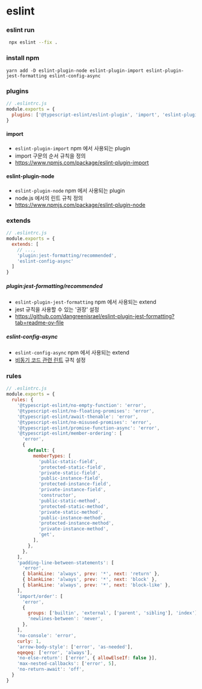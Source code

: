 # eslint

### eslint run
```bash
 npx eslint --fix .
```

### install npm 
```
yarn add -D eslint-plugin-node eslint-plugin-import eslint-plugin-jest-formatting eslint-config-async
```

### plugins
```js
// .eslintrc.js
module.exports = {
  plugins: ['@typescript-eslint/eslint-plugin', 'import', 'eslint-plugin-node'],
}
```
#### import
- `eslint-plugin-import` npm 에서 사용되는 plugin
- import 구문의 순서 규칙을 정의
- https://www.npmjs.com/package/eslint-plugin-import

#### eslint-plugin-node
- `eslint-plugin-node` npm 에서 사용되는 plugin
- node.js 에서의 린트 규칙 정의
- https://www.npmjs.com/package/eslint-plugin-node

### extends
```js
// .eslintrc.js
module.exports = {
  extends: [
    // ...,
    'plugin:jest-formatting/recommended',
    'eslint-config-async'
  ]
}
```

##### plugin:jest-formatting/recommended
- `eslint-plugin-jest-formatting` npm 에서 사용되는 extend
- jest 규칙을 사용할 수 있는 '권장' 설정
- https://github.com/dangreenisrael/eslint-plugin-jest-formatting?tab=readme-ov-file 

##### eslint-config-async
- `eslint-config-async` npm 에서 사용되는 extend
- [비동기 코드 관련 린트](https://maximorlov.com/linting-rules-for-asynchronous-code-in-javascript/) 규칙 설정


### rules
```js
// .eslintrc.js
module.exports = {
  rules: {
    '@typescript-eslint/no-empty-function': 'error',
    '@typescript-eslint/no-floating-promises': 'error',
    '@typescript-eslint/await-thenable': 'error',
    '@typescript-eslint/no-misused-promises': 'error',
    '@typescript-eslint/promise-function-async': 'error',
    '@typescript-eslint/member-ordering': [
      'error',
      {
        default: {
          memberTypes: [
            'public-static-field',
            'protected-static-field',
            'private-static-field',
            'public-instance-field',
            'protected-instance-field',
            'private-instance-field',
            'constructor',
            'public-static-method',
            'protected-static-method',
            'private-static-method',
            'public-instance-method',
            'protected-instance-method',
            'private-instance-method',
            'get',
          ],
        },
      },
    ],
    'padding-line-between-statements': [
      'error',
      { blankLine: 'always', prev: '*', next: 'return' },
      { blankLine: 'always', prev: '*', next: 'block' },
      { blankLine: 'always', prev: '*', next: 'block-like' },
    ],
    'import/order': [
      'error',
      {
        groups: ['builtin', 'external', ['parent', 'sibling'], 'index'],
        'newlines-between': 'never',
      },
    ],
    'no-console': 'error',
    curly: 1,
    'arrow-body-style': ['error', 'as-needed'],
    eqeqeq: ['error', 'always'],
    'no-else-return': ['error', { allowElseIf: false }],
    'max-nested-callbacks': ['error', 5],
    'no-return-await': 'off',
  }
}
```
